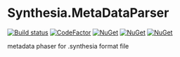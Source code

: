 # Synthesia.MetaDataParser
[![Build status](https://ci.appveyor.com/api/projects/status/vc85q6fxqu81c28q?svg=true)](https://ci.appveyor.com/project/andy840119/Synthesia.MetaDataParser) 
[![CodeFactor](https://www.codefactor.io/repository/github/andy840119/Synthesia.MetaDataParser/badge)](https://www.codefactor.io/repository/github/andy840119/Synthesia.MetaDataParser)
[![NuGet](https://img.shields.io/nuget/v/Synthesia.MetaDataParser.svg)](https://www.nuget.org/packages/Synthesia.MetaDataParser)
[![NuGet](https://img.shields.io/nuget/dt/Synthesia.MetaDataParser.svg)](https://www.nuget.org/packages/Synthesia.MetaDataParser)
[![NuGet](https://img.shields.io/badge/月子我婆-passed-ff69b4.svg)](https://github.com/andy840119/Synthesia.MetaDataParser)

metadata phaser for .synthesia format file
